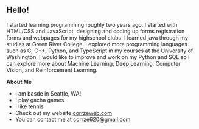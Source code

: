 Hello!
-------------

I started learning programming roughly two years ago. I started with HTML/CSS and JavaScript, designing and coding up forms registration forms and webpages for my highschool clubs. I learned java through my studies at Green River College. I explored more programming languages such as C, C++, Python, and TypeScript in my courses at the University of Washington. I would like to improve and work on my Python and SQL so I can explore more about Machine Learning, Deep Learning, Computer Vision, and Reinforcement Learning.

**About Me**
*  I am basde in Seattle, WA!
*  I play gacha games
*  I like tennis
*  Check out my website [corrzeweb.com](https://corrzeweb.com/)
*  You can contact me at [corrze620@gmail.com](mailto:corrze620@gmail.com)

